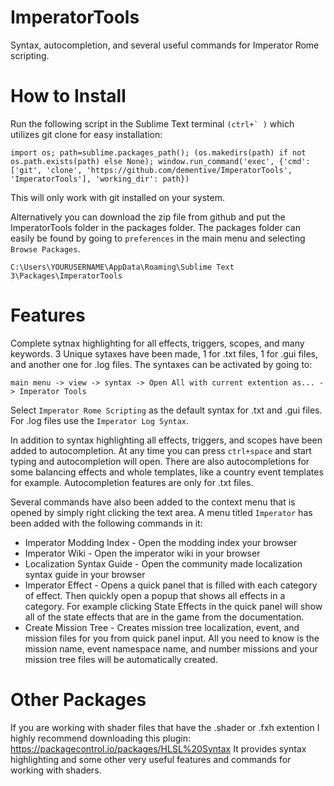 # ImperatorTools
Syntax, autocompletion, and several useful commands for Imperator Rome scripting.


# How to Install

Run the following script in the Sublime Text terminal ```(ctrl+` )``` which utilizes git clone for easy installation:
```
import os; path=sublime.packages_path(); (os.makedirs(path) if not os.path.exists(path) else None); window.run_command('exec', {'cmd': ['git', 'clone', 'https://github.com/dementive/ImperatorTools', 'ImperatorTools'], 'working_dir': path})
```
This will only work with git installed on your system.

Alternatively you can download the zip file from github and put the ImperatorTools folder in the packages folder.
The packages folder can easily be found by going to ```preferences``` in the main menu and selecting ```Browse Packages```.
```
C:\Users\YOURUSERNAME\AppData\Roaming\Sublime Text 3\Packages\ImperatorTools
```

# Features

Complete sytnax highlighting for all effects, triggers, scopes, and many keywords. 3 Unique sytaxes have been made, 1 for .txt files, 1 for .gui files, and another one for .log files. The syntaxes can be activated by going to:
```
main menu -> view -> syntax -> Open All with current extention as... -> Imperator Tools
```
Select ```Imperator Rome Scripting``` as the default syntax for .txt and .gui files. For .log files use the ```Imperator Log Syntax```.

In addition to syntax highlighting all effects, triggers, and scopes have been added to autocompletion. At any time you can press ```ctrl+space``` and start typing and autocompletion will open.
There are also autocompletions for some balancing effects and whole templates, like a country event templates for example.
Autocompletion features are only for .txt files.

Several commands have also been added to the context menu that is opened by simply right clicking the text area. A menu titled ```Imperator``` has been added with the following commands in it:
- Imperator Modding Index - Open the modding index your browser
- Imperator Wiki - Open the imperator wiki in your browser
- Localization Syntax Guide - Open the community made localization syntax guide in your browser
- Imperator Effect - Opens a quick panel that is filled with each category of effect. Then quickly open a popup that shows all effects in a category. For example clicking State Effects in the quick panel will show all of the state effects that are in the game from the documentation.
- Create Mission Tree - Creates mission tree localization, event, and mission files for you from quick panel input. All you need to know is the mission name, event namespace name, and number missions and your mission tree files will be automatically created.

# Other Packages

If you are working with shader files that have the .shader or .fxh extention I highly recommend downloading this plugin:
https://packagecontrol.io/packages/HLSL%20Syntax
It provides syntax highlighting and some other very useful features and commands for working with shaders.